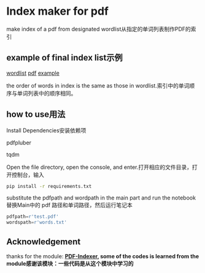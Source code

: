 # Index maker for pdf

 make index of a pdf from designated wordlist从指定的单词列表制作PDF的索引

## example of final index list示例
[wordlist](words.txt)
[pdf](test.pdf)
[example](words_index.txt)

the order of  words in index is the same as those in wordlist.索引中的单词顺序与单词列表中的顺序相同。

## how to use用法

Install Dependencies安装依赖项

pdfpluber

tqdm

Open the file directory, open the console, and enter.打开相应的文件目录，打开控制台，输入

```cmd
pip install -r requirements.txt

```

substitute the pdfpath and wordpath in the main part and run the notebook替换Main中的 pdf 路径和单词路径，然后运行笔记本

```python
pdfpath=r'test.pdf'
wordspath=r'words.txt'
```

## Acknowledgement

thanks for the module: **[PDF-Indexer](https://github.com/moste00/PDF-Indexer), some of the codes is learned from the module感谢该模块：**一些代码是从这个模块中学习的****
